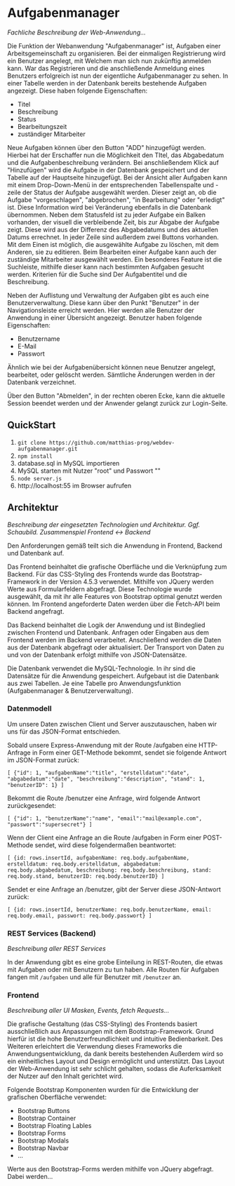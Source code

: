# Aufgabenmanager
*Fachliche Beschreibung der Web-Anwendung...*

Die Funktion der Webanwendung "Aufgabenmanager" ist, Aufgaben einer Arbeitsgemeinschaft zu organisieren.
Bei der einmaligen Registrierung wird ein Benutzer angelegt, mit Welchem man sich nun zukünftig anmelden kann.
War das Registrieren und die anschließende Anmeldung eines Benutzers erfolgreich ist nun der eigentliche Aufgabenmanager zu sehen.
In einer Tabelle werden in der Datenbank bereits bestehende Aufgaben angezeigt. Diese haben folgende Eigenschaften:

- Titel
- Beschreibung
- Status
- Bearbeitungszeit
- zuständiger Mitarbeiter

Neue Aufgaben können über den Button "ADD" hinzugefügt werden. Hierbei hat der Erschaffer nun die Möglichkeit den TItel, das Abgabedatum und die Aufgabenbeschreibung verändern. Bei anschließendem Klick auf "Hinzufügen" wird die Aufgabe in der Datenbank gespeichert und der Tabelle auf der Hauptseite hinzugefügt. Bei der Ansicht aller Aufgaben kann mit einem Drop-Down-Menü in der entsprechenden Tabellenspalte und -zeile der Status der Aufgabe ausgewählt werden. Dieser zeigt an, ob die Aufgabe "vorgeschlagen", "abgebrochen", "in Bearbeitung" oder "erledigt" ist. Diese Information wird bei Veränderung ebenfalls in die Datenbank übernommen. Neben dem Statusfeld ist zu jeder Aufgabe ein Balken vorhanden, der visuell die verbleibende Zeit, bis zur Abgabe der Aufgabe zeigt. Diese wird aus der Differenz des Abgabedatums und des aktuellen Datums errechnet.
In jeder Zeile sind außerdem zwei Buttons vorhanden. Mit dem Einen ist möglich, die ausgewählte Aufgabe zu löschen, mit dem Anderen, sie zu editieren. Beim Bearbeiten einer Aufgabe kann auch der zuständige Mitarbeiter ausgewählt werden.
Ein besonderes Feature ist die Suchleiste, mithilfe dieser kann nach bestimmten Aufgaben gesucht werden. Kriterien für die Suche sind Der Aufgabentitel und die Beschreibung.

Neben der Auflistung und Verwaltung der Aufgaben gibt es auch eine Benutzerverwaltung. Diese kann über den Punkt "Benutzer" in der Navigationsleiste erreicht werden. Hier werden alle Benutzer der Anwendung in einer Übersicht angezeigt. Benutzer haben folgende Eigenschaften:

- Benutzername
- E-Mail 
- Passwort

Ähnlich wie bei der Aufgabenübersicht können neue Benutzer angelegt, bearbeitet, oder gelöscht werden. Sämtliche Änderungen werden in der Datenbank verzeichnet.

Über den Button "Abmelden", in der rechten oberen Ecke, kann die aktuelle Session beendet werden und der Anwender gelangt zurück zur Login-Seite.

## QuickStart
1. `git clone https://github.com/matthias-prog/webdev-aufgabenmanager.git`
2. `npm install`
3. database.sql in MySQL importieren
4. MySQL starten mit Nutzer "root" und Passwort ""
5. `node server.js`
6. http://localhost:55 im Browser aufrufen

## Architektur
*Beschreibung der eingesetzten Technologien und Architektur. Ggf. Schaubild. Zusammenspiel Frontend <-> Backend*

Den Anforderungen gemäß teilt sich die Anwendung in Frontend, Backend und Datenbank auf. 

Das Frontend beinhaltet die grafische Oberfläche und die Verknüpfung zum Backend. Für das CSS-Styling des Frontends wurde das Bootstrap-Framework in der Version 4.5.3 verwendet. Mithilfe von JQuery werden Werte aus Formularfeldern abgefragt. Diese Technologie wurde ausgewählt, da mit ihr alle Features von Bootstrap optimal genutzt werden können. Im Frontend angeforderte Daten werden über die Fetch-API beim Backend angefragt.

Das Backend beinhaltet die Logik der Anwendung und ist Bindeglied zwischen Frontend und Datenbank. Anfragen oder Eingaben aus dem Frontend werden im Backend verarbeitet. Anschließend werden die Daten aus der Datenbank abgefragt oder aktualisiert. Der Transport von Daten zu und von der Datenbank erfolgt mithilfe von JSON-Datensätze.

Die Datenbank verwendet die MySQL-Technologie. In ihr sind die Datensätze für die Anwendung gespeichert. Aufgebaut ist die Datenbank aus zwei Tabellen. Je eine Tabelle pro Anwendungsfunktion (Aufgabenmanager & Benutzerverwaltung).

### Datenmodell

Um unsere Daten zwischen Client und Server auszutauschen, haben wir uns für das JSON-Format entschieden.

Sobald unsere Express-Anwendung mit der Route /aufgaben eine HTTP-Anfrage in Form einer GET-Methode bekommt,
sendet sie folgende Antwort im JSON-Format zurück:

``
[
  {"id": 1,
   "aufgabenName":"title",
   "erstelldatum":"date",
   "abgabedatum":"date",
   "beschreibung":"description",
   "stand": 1,
   "benutzerID": 1}
]
``

Bekommt die Route /benutzer eine Anfrage, wird folgende Antwort zurückgesendet:

``
[
  {"id": 1,
   "benutzerName":"name",
   "email":"mail@example.com",
   "passwort":"supersecret"}
]
``

Wenn der Client eine Anfrage an die Route /aufgaben in Form einer POST-Methode sendet, wird diese folgendermaßen beantwortet:

``
 [
   {id: rows.insertId,
    aufgabenName: req.body.aufgabenName,
    erstelldatum: req.body.erstelldatum,
    abgabedatum: req.body.abgabedatum,
    beschreibung: req.body.beschreibung,
    stand: req.body.stand,
    benutzerID: req.body.benutzerID}
 ]
 ``

 Sendet er eine Anfrage an /benutzer, gibt der Server diese JSON-Antwort zurück:

 ``
   [
    {id: rows.insertId,
     benutzerName: req.body.benutzerName,
     email: req.body.email,
     passwort: req.body.passwort}
   ]
``

### REST Services (Backend)
*Beschreibung aller REST Services*

In der Anwendung gibt es eine grobe Einteilung in REST-Routen, die etwas mit Aufgaben oder mit Benutzern zu tun haben. Alle Routen für Aufgaben fangen mit `/aufgaben` und alle für Benutzer mit `/benutzer` an.

### Frontend
*Beschreibung aller UI Masken, Events, fetch Requests...*

Die grafische Gestaltung (das CSS-Styling) des Frontends basiert ausschließlich aus Anpassungen mit dem Bootstrap-Framework. Grund hierfür ist die hohe Benutzerfreundlichkeit und intuitive Bedienbarkeit. Des Weiteren erleichtert die Verwendung dieses Frameworks die Anwendungsentwicklung, da dank bereits bestehenden  Außerdem wird so ein einheitliches Layout und Design ermöglicht und unterstützt. Das Layout der Web-Anwendung ist sehr schlicht gehalten, sodass die Auferksamkeit der Nutzer auf den Inhalt gerichtet wird.

Folgende Bootstrap Komponenten wurden für die Entwicklung der grafischen Oberfläche verwendet:

- Bootstrap Buttons
- Bootstrap Container
- Bootstrap Floating Lables 
- Bootstrap Forms
- Bootstrap Modals
- Bootstrap Navbar
- ...

Werte aus den Bootstrap-Forms werden mithilfe von JQuery abgefragt. Dabei werden...